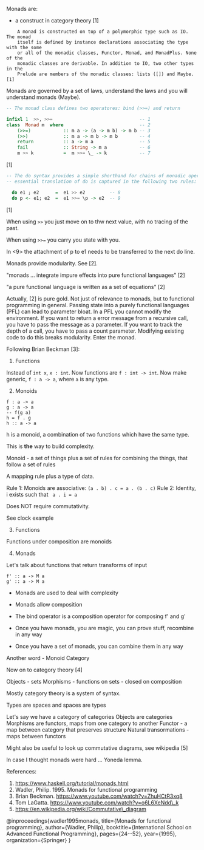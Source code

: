 Monads are:

 * a construct in category theory [1]


```
    A monad is constructed on top of a polymorphic type such as IO. The monad
    itself is defined by instance declarations associating the type with the some
    or all of the monadic classes, Functor, Monad, and MonadPlus. None of the
    monadic classes are derivable. In addition to IO, two other types in the
    Prelude are members of the monadic classes: lists ([]) and Maybe. [1]
```

Monads are governed by a set of laws, understand the laws and you will understand monads (Maybe).

``` haskell
-- The monad class defines two operatores: bind (>>=) and return

infixl 1  >>, >>=                                -- 1
class  Monad m  where                            -- 2
    (>>=)            :: m a -> (a -> m b) -> m b -- 3
    (>>)             :: m a -> m b -> m b        -- 4
    return           :: a -> m a                 -- 5
    fail             :: String -> m a            -- 6
    m >> k           =  m >>= \_ -> k            -- 7
```
[1]


``` haskell
-- The do syntax provides a simple shorthand for chains of monadic operations. The
-- essential translation of do is captured in the following two rules:

  do e1 ; e2      =  e1 >> e2         -- 8
  do p <- e1; e2  =  e1 >>= \p -> e2  -- 9
```
[1]

When using `>>` you just move on to thw next value, with no tracing of the past.

When using `>>=` you carry you state with you.

In <9> the attachment of p to e1 needs to be transferred to the next do line.

Monads provide modularity. See [2].

"monads ... integrate impure effects into pure functional languages" [2]

"a pure functional language is written as a set of equations" [2]

Actually, [2] is pure gold. Not just of relevance to monads, but to
functional programming in general. Passing state into a purely functional
languages (PFL) can lead to parameter bloat. In a PFL you cannot modify
the environment. If you want to return a error message from a recursive
call, you have to pass the message as a parameter. If you want to track
the depth of a call, you have to pass a count parameter. Modifying
existing code to do this breaks modularity. Enter the monad.

Following Brian Beckman [3]:

1. Functions

Instead of `int x`, `x : int`. Now functions are `f : int -> int`. Now make
generic, `f : a -> a`, where `a` is any type.

2. Monoids

```
f : a -> a
g : a -> a
-- f(g a)
h = f . g
h :: a -> a
```

h is a monoid, a combination of two functions which have the same type.

This is **the** way to build complexity.

Monoid - a set of things plus a set of rules for combining the things, that follow a set of rules

A mapping rule plus a type of data.

Rule 1: Monoids are associative: `(a . b) . c = a . (b . c)`
Rule 2: Identity, i exists such that ` a . i = a`

Does NOT require commutativity.

See clock example

3. Functions

Functions under composition are monoids

4. Monads

Let's talk about functions that return transforms of input

```
f' :: a -> M a
g' :: a -> M a
```

 * Monads are used to deal with complexity

 * Monads allow composition

 * The bind operator is a composition operator for composing f' and g'

 * Once you have monads, you are magic, you can prove stuff, recombine in any way

 * Once you have a set of monads, you can combine them in any way

Another word - Monoid Category

Now on to category theory [4]

Objects - sets
Morphisms - functions on sets - closed on composition

Mostly category theory is a system of syntax.

Types are spaces and spaces are types

Let's say we have a category of categories
Objects are categories
Morphisms are functors, maps from one category to another
Functor - a map between category that preserves structure
Natural transormations - maps between functors

Might also be useful to look up commutative diagrams, see wikipedia [5]

In case I thought monads were hard ... Yoneda lemma.

References:

 1. https://www.haskell.org/tutorial/monads.html
 2. Wadler, Philip. 1995. Monads for functional programming
 3. Brian Beckman. https://www.youtube.com/watch?v=ZhuHCtR3xq8
 4. Tom LaGatta. https://www.youtube.com/watch?v=o6L6XeNdd\_k
 5. https://en.wikipedia.org/wiki/Commutative\_diagram


@inproceedings{wadler1995monads,
  title={Monads for functional programming},
  author={Wadler, Philip},
  booktitle={International School on Advanced Functional Programming},
  pages={24--52},
  year={1995},
  organization={Springer}
}
